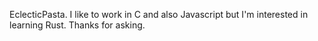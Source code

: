 EclecticPasta. I like to work in C and also Javascript but I'm interested in learning Rust. Thanks for asking.
